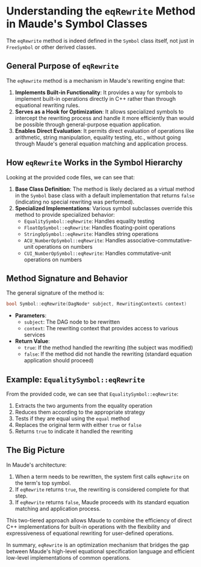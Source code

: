 # Understanding the `eqRewrite` Method in Maude's Symbol Classes

The `eqRewrite` method is indeed defined in the `Symbol` class itself, not just in `FreeSymbol` or other derived classes.

## General Purpose of `eqRewrite`

The `eqRewrite` method is a mechanism in Maude's rewriting engine that:

1. **Implements Built-in Functionality**: It provides a way for symbols to implement built-in operations directly in C++ rather than through equational rewriting rules.
2. **Serves as a Hook for Optimization**: It allows specialized symbols to intercept the rewriting process and handle it more efficiently than would be possible through general-purpose equation application.
3. **Enables Direct Evaluation**: It permits direct evaluation of operations like arithmetic, string manipulation, equality testing, etc., without going through Maude's general equation matching and application process.

## How `eqRewrite` Works in the Symbol Hierarchy

Looking at the provided code files, we can see that:

1. **Base Class Definition**: The method is likely declared as a virtual method in the `Symbol` base class with a default implementation that returns `false` (indicating no special rewriting was performed).
2. **Specialized Implementations**: Various symbol subclasses override this method to provide specialized behavior:
   - `EqualitySymbol::eqRewrite`: Handles equality testing
   - `FloatOpSymbol::eqRewrite`: Handles floating-point operations
   - `StringOpSymbol::eqRewrite`: Handles string operations
   - `ACU_NumberOpSymbol::eqRewrite`: Handles associative-commutative-unit operations on numbers
   - `CUI_NumberOpSymbol::eqRewrite`: Handles commutative-unit operations on numbers

## Method Signature and Behavior

The general signature of the method is:

```cpp
bool Symbol::eqRewrite(DagNode* subject, RewritingContext& context)
```

- **Parameters**:
  - `subject`: The DAG node to be rewritten
  - `context`: The rewriting context that provides access to various services
- **Return Value**:
  - `true`: If the method handled the rewriting (the subject was modified)
  - `false`: If the method did not handle the rewriting (standard equation application should proceed)

## Example: `EqualitySymbol::eqRewrite`

From the provided code, we can see that `EqualitySymbol::eqRewrite`:

1. Extracts the two arguments from the equality operation
2. Reduces them according to the appropriate strategy
3. Tests if they are equal using the `equal` method
4. Replaces the original term with either `true` or `false`
5. Returns `true` to indicate it handled the rewriting

## The Big Picture

In Maude's architecture:

1. When a term needs to be rewritten, the system first calls `eqRewrite` on the term's top symbol.
2. If `eqRewrite` returns `true`, the rewriting is considered complete for that step.
3. If `eqRewrite` returns `false`, Maude proceeds with its standard equation matching and application process.

This two-tiered approach allows Maude to combine the efficiency of direct C++ implementations for built-in operations with the flexibility and expressiveness of equational rewriting for user-defined operations.

In summary, `eqRewrite` is an optimization mechanism that bridges the gap between Maude's high-level equational specification language and efficient low-level implementations of common operations.
